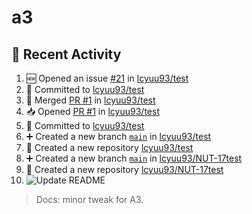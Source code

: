 # a3
## 🔄 Recent Activity
<!--START_SECTION:activity-->
1. 🆕 Opened an issue [#21](https://github.com/lcyuu93/test/issues/21) in [lcyuu93/test](https://github.com/lcyuu93/test)
2. 📝 Committed to [lcyuu93/test](https://github.com/lcyuu93/test/commit/9f141e44363ce241fabcb70f8f0c548165a9c98a)
3. 🔀 Merged [PR #1](https://github.com/lcyuu93/test/pull/1) in [lcyuu93/test](https://github.com/lcyuu93/test)
4. 📥 Opened [PR #1](https://github.com/lcyuu93/test/pull/1) in [lcyuu93/test](https://github.com/lcyuu93/test)
5. 📝 Committed to [lcyuu93/test](https://github.com/lcyuu93/test/commit/423e384dd9ec27067527038cac2f85fffd554762)
6. ➕ Created a new branch [`main`](https://github.com/lcyuu93/test/tree/main) in [lcyuu93/test](https://github.com/lcyuu93/test)
7. 🎉 Created a new repository [lcyuu93/test](https://github.com/lcyuu93/test)
8. ➕ Created a new branch [`main`](https://github.com/lcyuu93/NUT-17test/tree/main) in [lcyuu93/NUT-17test](https://github.com/lcyuu93/NUT-17test)
9. 🎉 Created a new repository [lcyuu93/NUT-17test](https://github.com/lcyuu93/NUT-17test)
10. ![Update README](https://github.com/<lcyuu93>/<a3>/actions/workflows/update-readme.yml/badge.svg)
<!--END_SECTION:activity-->
> Docs: minor tweak for A3.
